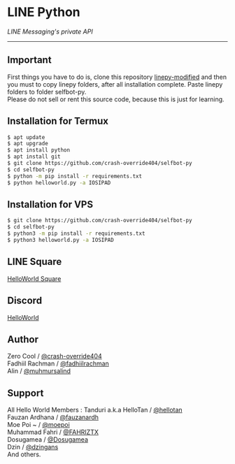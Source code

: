 # LINE Python

*LINE Messaging's private API*

----

## Important
First things you have to do is, clone this repository [linepy-modified](https://github.com/crash-override404/linepy-modified)
and then you must to copy linepy folders, after all installation complete. Paste linepy folders to folder selfbot-py.  
Please do not sell or rent this source code, because this is just for learning.

## Installation for Termux

```sh
$ apt update
$ apt upgrade
$ apt install python
$ apt install git
$ git clone https://github.com/crash-override404/selfbot-py
$ cd selfbot-py
$ python -m pip install -r requirements.txt
$ python helloworld.py -a IOSIPAD
```

## Installation for VPS

```sh
$ git clone https://github.com/crash-override404/selfbot-py
$ cd selfbot-py
$ python3 -m pip install -r requirements.txt
$ python3 helloworld.py -a IOSIPAD
```

## LINE Square
[HelloWorld Square](https://line.me/ti/g2/JGUODBE4RE)

## Discord
[HelloWorld](https://discord.gg/5jqbutB)

## Author
Zero Cool / [@crash-override404](https://github.com/crash-override404)  
Fadhiil Rachman / [@fadhiilrachman](https://www.instagram.com/fadhiilrachman)  
Alin / [@muhmursalind](https://github.com/muhmursalind)

## Support
All Hello World Members :
Tanduri a.k.a HelloTan / [@hellotan](https://github.com/hellotan)  
Fauzan Ardhana / [@fauzanardh](https://github.com/fauzanardh)  
Moe Poi ~ / [@moepoi](https://github.com/moepoi)  
Muhammad Fahri / [@FAHRIZTX](https://github.com/FAHRIZTX)  
Dosugamea / [@Dosugamea](https://github.com/Dosugamea)  
Dzin / [@dzingans](https://github.com/dzingans)  
And others.
